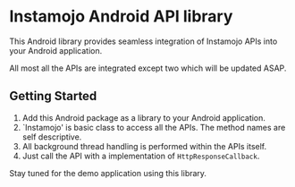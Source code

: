 # Instamojo Android API library

This Android library provides seamless integration of Instamojo APIs into your Android application.

All most all the APIs are integrated except two which will be updated ASAP.

Getting Started
---------------
1. Add this Android package as a library to your Android application.
2. `Instamojo' is basic class to access all the APIs. The method names are self descriptive.
3. All background thread handling is performed within the APIs itself.
4. Just call the API with a implementation of `HttpResponseCallback`.

Stay tuned for the demo application using this library.
